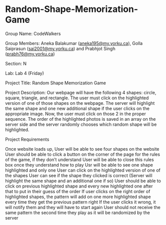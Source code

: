 # Random-Shape-Memorization-Game

Group Name: CodeWalkers

Group Members: Aneka Balakumar (aneka195@my.yorku.ca), Golla Saiprasun (sai2001@my.yorku.ca) and Prabhjot Singh (prabh76@my.yorku.ca)

Section: N

Lab: Lab 4 (Friday)

Project Title: Random Shape Memorization Game

Project Description: Our webpage will have the following 4 shapes: circle, square, triangle, and rectangle. The user must click on the highlighted version of one of those shapes on the webpage.
The server will highlight the same shape and one new additional shape if the user clicks on the appropriate image. Now, the user must click on those 2 in the proper sequence. The order of the highlighted photos is saved in an array on the server side and the server randomly chooses which random shape will be highlighted.

Project Requirements 

Once website loads up, User will be able to see four shapes on the website
User should be able to click a button on the corner of the page for the rules of the game, if they don’t understand
User will be able to close this rules box once they understand how to play
Usr will be able to see one shape highlighted and only one
User can click on the highlighted version of one of the shapes
User can see if the shape they clicked is correct (Server will highlight the same shape and an additional one if so)
User should be able to click on previous highlighted shape and every new highlighted one after that to put in their guess of the order
If user clicks on the right order of highlighted shapes, the pattern will add on one more highlighted shape every time they get the previous pattern right
If the user clicks it wrong, it will notify them and they will have to start again
User should not receive the same pattern the second time they play as it will be randomized by the server

